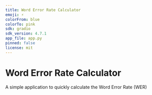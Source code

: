 ```yaml
---
title: Word Error Rate Calculator
emoji: ⚡
colorFrom: blue
colorTo: pink
sdk: gradio
sdk_version: 4.7.1
app_file: app.py
pinned: false
license: mit
---
```


# Word Error Rate Calculator

A simple application to quickly calculate the Word Error Rate (WER)